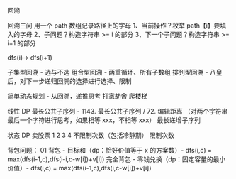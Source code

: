 回溯

回溯三问
用一个 path 数组记录路径上的字母
1、当前操作？枚举 path【i】要填入的字母
2、子问题？构造字符串 >= i 的部分
3、下一个子问题？构造字符串 >= i+1 的部分

dfs(i)-> dfs(i+1)

子集型回溯 - 选与不选
组合型回溯 - 两重循环、所有子数组
排列型回溯 - 八皇后，对下一步递归回溯的选择进行选择、限制

简单动态规划 - 从回溯，递推思考
打家劫舍
爬楼梯

线性 DP
最长公共子序列 - 1143. 最长公共子序列 / 72. 编辑距离 （对两个字符串最后一个字符进行思考，如果相等 xxx，不相等 xxx）
最长递增子序列

状态 DP
卖股票 1 2 3 4
不限制次数（包括冷静期）
限制次数

背包问题：
01 背包 - 目标和（dp：恰好价值等于 x 的方案数）- dfs(i,c) = max(dfs(i-1,c),dfs(i-i,c-w[i])+v[i])
完全背包 - 零钱兑换（dp：固定容量的最小价值）- dfs(i,c) = max(dfs(i-1,c),dfs(i,c-w[i])+v[i])
